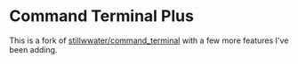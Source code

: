 Command Terminal Plus
======================

This is a fork of [stillwwater/command_terminal](https://github.com/stillwwater/command_terminal) with a few more features I've been adding.
